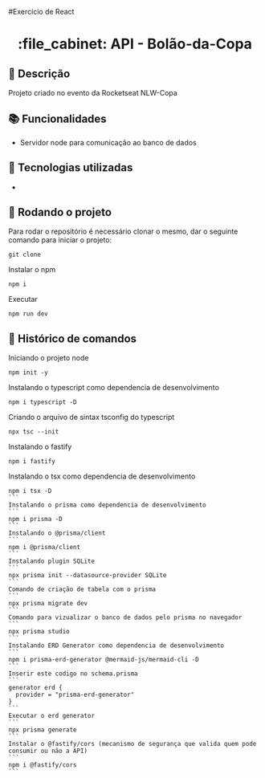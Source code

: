 #Exercício de React
<h1 align="center">:file_cabinet: API - Bolão-da-Copa</h1>

## :memo: Descrição
Projeto criado no evento da Rocketseat NLW-Copa

## :books: Funcionalidades
* Servidor node para comunicação ao banco de dados

## :wrench: Tecnologias utilizadas
* 

## :rocket: Rodando o projeto
Para rodar o repositório é necessário clonar o mesmo, dar o seguinte comando para iniciar o projeto:
```
git clone
```
Instalar o npm
```
npm i
```
Executar
```
npm run dev
```

## :wrench: Histórico de comandos

Iniciando o projeto node
```
npm init -y
```
Instalando o typescript como dependencia de desenvolvimento
```
npm i typescript -D
```
Criando o arquivo de sintax tsconfig do typescript
```
npx tsc --init
```
Instalando o fastify
```
npm i fastify
```
Instalando o tsx como dependencia de desenvolvimento
````
npm i tsx -D
```
Instalando o prisma como dependencia de desenvolvimento
```
npm i prisma -D
```
Instalando o @prisma/client
```
npm i @prisma/client
```
Instalando plugin SQLite
```
npx prisma init --datasource-provider SQLite
```
Comando de criação de tabela com o prisma
```
npx prisma migrate dev
```
Comando para vizualizar o banco de dados pelo prisma no navegador
```
npx prisma studio
```
Instalando ERD Generator como dependencia de desenvolvimento
```
npm i prisma-erd-generator @mermaid-js/mermaid-cli -D
```
Inserir este codigo no schema.prisma
```
generator erd {
  provider = "prisma-erd-generator"
}
```
Executar o erd generator
```
npx prisma generate
```
Instalar o @fastify/cors (mecanismo de segurança que valida quem pode consumir ou não a API)
```
npm i @fastify/cors
```

